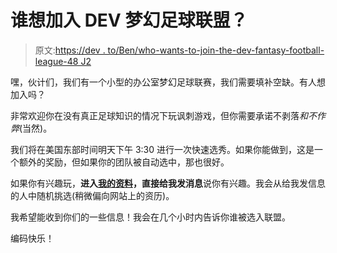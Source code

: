 # 谁想加入 DEV 梦幻足球联盟？

> 原文:[https://dev . to/Ben/who-wants-to-join-the-dev-fantasy-football-league-48 J2](https://dev.to/ben/who-wants-to-join-the-dev-fantasy-football-league-48j2)

嘿，伙计们，我们有一个小型的办公室梦幻足球联赛，我们需要填补空缺。有人想加入吗？

非常欢迎你在没有真正足球知识的情况下玩讽刺游戏，但你需要承诺不剥落*和不作弊*(当然)。

我们将在美国东部时间明天下午 3:30 进行一次快速选秀。如果你能做到，这是一个额外的奖励，但如果你的团队被自动选中，那也很好。

如果你有兴趣玩，**进入[我的资料](https://dev.to/ben)，直接给我发消息**说你有兴趣。我会从给我发信息的人中随机挑选(稍微偏向网站上的资历)。

我希望能收到你们的一些信息！我会在几个小时内告诉你谁被选入联盟。

编码快乐！
